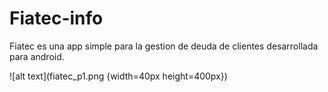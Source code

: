 # Fiatec-info
Fiatec es una app simple para la gestion de deuda de clientes desarrollada para android.


![alt text](fiatec_p1.png {width=40px height=400px})


